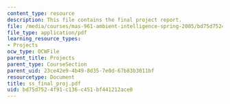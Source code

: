 ```yaml
---
content_type: resource
description: This file contains the final project report.
file: /media/courses/mas-961-ambient-intelligence-spring-2005/bd75d7524f91c136c451bf441212ace0_ss_final_proj.pdf
file_type: application/pdf
learning_resource_types:
- Projects
ocw_type: OCWFile
parent_title: Projects
parent_type: CourseSection
parent_uid: 23ce42e9-4b49-8d35-7e0d-67b83b3011bf
resourcetype: Document
title: ss_final_proj.pdf
uid: bd75d752-4f91-c136-c451-bf441212ace0
---
```

